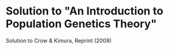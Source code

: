 # Solution to "An Introduction to Population Genetics Theory"
Solution to Crow & Kimura, Reprint (2009)

